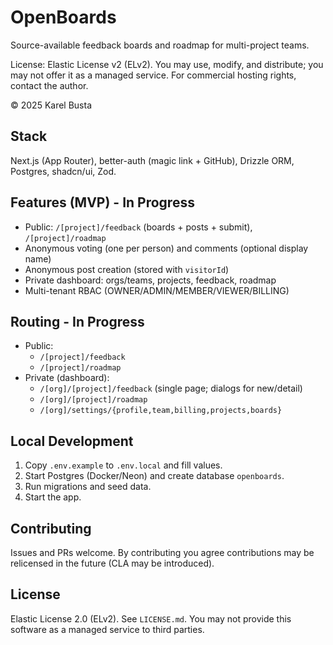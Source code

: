 # OpenBoards

Source-available feedback boards and roadmap for multi-project teams.

License: Elastic License v2 (ELv2). You may use, modify, and distribute; you may not offer it as a managed service. For commercial hosting rights, contact the author.

© 2025 Karel Busta

## Stack

Next.js (App Router), better-auth (magic link + GitHub), Drizzle ORM, Postgres, shadcn/ui, Zod.

## Features (MVP) - In Progress

- Public: `/[project]/feedback` (boards + posts + submit), `/[project]/roadmap`
- Anonymous voting (one per person) and comments (optional display name)
- Anonymous post creation (stored with `visitorId`)
- Private dashboard: orgs/teams, projects, feedback, roadmap
- Multi-tenant RBAC (OWNER/ADMIN/MEMBER/VIEWER/BILLING)

## Routing - In Progress

- Public:
  - `/[project]/feedback`
  - `/[project]/roadmap`
- Private (dashboard):
  - `/[org]/[project]/feedback` (single page; dialogs for new/detail)
  - `/[org]/[project]/roadmap`
  - `/[org]/settings/{profile,team,billing,projects,boards}`

## Local Development

1. Copy `.env.example` to `.env.local` and fill values.
2. Start Postgres (Docker/Neon) and create database `openboards`.
3. Run migrations and seed data.
4. Start the app.

## Contributing

Issues and PRs welcome. By contributing you agree contributions may be relicensed in the future (CLA may be introduced).

## License

Elastic License 2.0 (ELv2). See `LICENSE.md`. You may not provide this software as a managed service to third parties.
